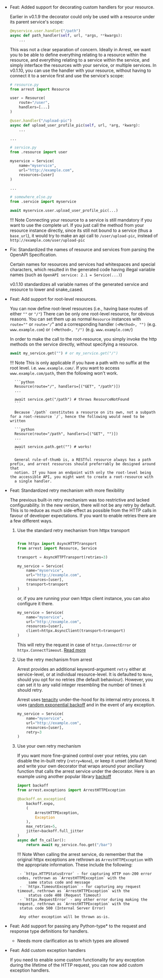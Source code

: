 - Feat: Added support for decorating custom handlers for your resource.

    Earlier in v0.1.9 the decorator could only be used with a resource under its parent service's scope:

    ```python
    @myservice.user.handler("/path")
    async def path_handler(self, url, *args, **kwargs):
        ...
    ```

    This was not a clear separation of concern. Ideally in Arrest, we want you to be able to define everything relating to a resource within the resource, and everything relating to a service within the service, and simply interface the resources with your service, or multiple services.
    In v0.1.10, you can use the handler with your resource, without having to connect it to a service first and use the service's scope:

    ```python
    # resource.py
    from arrest import Resource

    user = Resource(
        route="/user",
        handlers=[...]
    )

    @user.handler("/upload-pic")
    async def upload_user_profile_pic(self, url, *arg, *kwarg):
        ...

    ...

    # service.py
    from .resource import user

    myservice = Service(
        name="myservice",
        url="http://example.com",
        resources=[user]
    )

    ...

    # somewhere_else.py
    from .service import myservice

    await myservice.user.upload_user_profile_pic(...)
    ```

    !!! Note
        Connecting your resource to a service is still mandatory if you want to use the complete url. If you just call the method from your resource instance directly, since its still not bound to a service (thus a `base_url`), it would try to make an api call to `/user/upload-pic`, instead of `http://example.com/user/upload-pic`


- Fix: Standardized the names of resource and services from parsing the OpenAPI Specification.

    Certain names for resources and services had whitespaces and special characters, which resulted in the generated code having illegal variable names (such as `OpenAPI service: 2.1 = Service(...)`)

    v0.1.10 standardizes all variable names of the generated service and resource to lower and snake_cased.

- Feat: Add support for root-level resources.

    You can now define root-level resources (i.e., having base routes of either `""` or `"/"`)
    There can be only one root-level resource, for obvious reasons.
    You can set them up as normal `Resource` instances with `route=""` or `route="/`" and a corresponding handler `(<Method>, "")` (e.g. `www.example.com`) or `(<Method>, "/")` (e.g. `www.example.com/`)

    In order to make the call to the root-resource, you simply invoke the http methods on the service directly, without specifying a resource.

    ```python
    await my_service.get("") # or my_service.get("/")
    ```

    !!! Note
        This is only applicable if you have a path with no suffix at the root level. i.e. `www.example.com/`.
        If you want to access `www.example.com/path`, then the following won't work.

        ```python
        Resource(route="/", handlers=[("GET", "/path")])
        ...

        await service.get("/path") # throws ResourceNotFound
        ```

        Because `/path` constitutes a resource on its own, not a subpath for a root-resource `/`, hence the following would need to be written

        ```python
        Resource(route="/path", handlers=[("GET", "")])
        ...

        await service.path.get("") # works!
        ```

        General rule-of-thumb is, a RESTful resource always has a path prefix, and arrest resources should preferrably be designed around that
        notion. If you have an endpoint with only the root-level being the accessible API, you might want to create a root-resource with
        a single handler.


- Feat: Standardized retry mechanism with more flexibility

    The previous built-in retry mechanism was too restrictive and lacked configurability. In the new version, there will not be any retry by default.
    This is to reduce as much side-effect as possible from the HTTP calls in favour of developer expectations. If you want to enable retries there are a few different ways.

    1. Use the standard retry mechanism from httpx transport

        ```python

        from httpx import AsyncHTTPTransport
        from arrest import Resource, Service

        transport = AsyncHTTPTransport(retries=3)

        my_service = Service(
            name="myservice",
            url="http://example.com",
            resources=[user],
            transport=transport
        )
        ```
        or, if you are running your own httpx client instance, you can also configure it there.

        ```python
        my_service = Service(
            name="myservice",
            url="http://example.com",
            resources=[user],
            client=httpx.AsyncClient(transport=transport)
        )
        ```

        This will retry the request in case of `httpx.ConnectError` or `httpx.ConnectTimeout`. [Read more](https://www.python-httpx.org/advanced/transports/)

    2. Use the retry mechanism from arrest

        Arrest provides an additional keyword-argument `retry` either at service-level, or at individual resource-level.
        It is defaulted to `None`, should you opt for no retries (the default behaviour). However, you can set it to any
        valid integer resembling the number of times it should retry.

        Arrest uses [tenacity](https://github.com/jd/tenacity) under-the-hood for its internal retry process.
        It uses [random exponential backoff](https://tenacity.readthedocs.io/en/latest/api.html#tenacity.wait.wait_random_exponential)
        and in the event of any exception.

        ```python
        my_service = Service(
            name="myservice",
            url="http://example.com",
            resources=[user],
            retry=3
        )
        ```

    3. Use your own retry mechanism

        If you want more fine-grained control over your retries, you can disable the in-built retry (`retry=None`), or keep it unset (default None)
        and write your own decorator that wraps around your anciliary function that calls the arrest service under the decorator.
        Here is an example using another popular library [backoff](https://github.com/litl/backoff)

        ```python
        import backoff
        from arrest.exceptions import ArrestHTTPException

        @backoff.on_exception(
            backoff.expo,
            (
                ArrestHTTPException,
                Exception
            ),
            max_retries=5,
            jitter=backoff.full_jitter
        )
        async def fn_caller():
            return await my_service.foo.get("/bar")
        ```

        !!! Note
            When calling the arrest service, do remember that the original httpx exceptions are rethrown as `ArrestHTTPException`
            with the appropriate information. These include the following:

            - `httpx.HTTPStatusError` - for capturing HTTP non-200 error codes, rethrown as `ArrestHTTPException` with the
                same status code and message
            -  `httpx.TimeoutException` - for capturing any request timeout, rethrown as `ArrestHTTPException` with the
                status code 408 (Request Timeout)
            - `httpx.RequestError` - any other error during making the request, rethrown as `ArrestHTTPException` with the
            status code 500 (Internal Server Error)

            Any other exception will be thrown as-is.


- Feat: Add support for passing any Python-type* to the request and response type definitions for handlers.
    * Needs more clarification as to which types are allowed


- Feat: Add custom exception handlers

    If you need to enable some custom functionality for any exception during the lifetime of the HTTP request, you can now add
    custom exception handlers.
